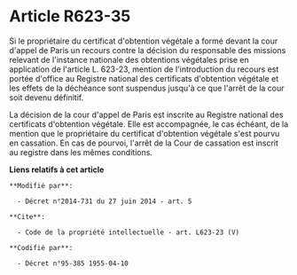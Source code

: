 # Article R623-35

Si le propriétaire du certificat d'obtention végétale a formé devant la cour d'appel de Paris un recours contre la décision
du responsable des missions relevant de l'instance nationale des obtentions végétales prise en application de l'article L.
623-23, mention de l'introduction du recours est portée d'office au Registre national des certificats d'obtention végétale et
les effets de la déchéance sont suspendus jusqu'à ce que l'arrêt de la cour soit devenu définitif. 

La décision de la cour d'appel de Paris est inscrite au Registre national des certificats d'obtention végétale. Elle est
accompagnée, le cas échéant, de la mention que le propriétaire du certificat d'obtention végétale s'est pourvu en cassation.
En cas de pourvoi, l'arrêt de la Cour de cassation est inscrit au registre dans les mêmes conditions.

**Liens relatifs à cet article**

	**Modifié par**:

	  - Décret n°2014-731 du 27 juin 2014 - art. 5

	**Cite**:

	  - Code de la propriété intellectuelle - art. L623-23 (V)

	**Codifié par**:

	  - Décret n°95-385 1955-04-10
